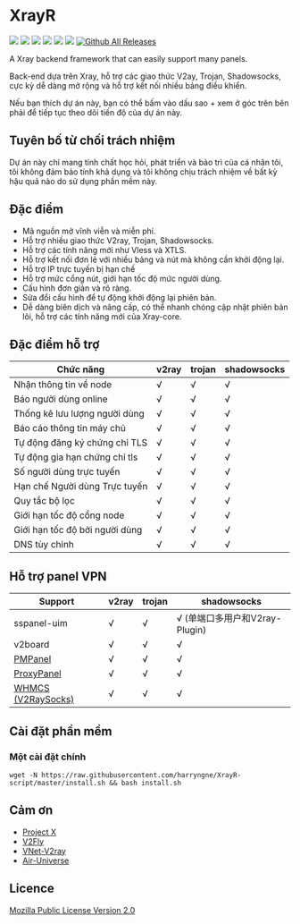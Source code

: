 # XrayR
[![](https://img.shields.io/badge/TgChat-@XrayR讨论-blue.svg)](https://t.me/XrayR_project)
[![](https://img.shields.io/badge/Channel-@XrayR通知-blue.svg)](https://t.me/XrayR_channel)
![](https://img.shields.io/github/stars/XrayR-project/XrayR)
![](https://img.shields.io/github/forks/XrayR-project/XrayR)
![](https://github.com/harryngne/XrayR/actions/workflows/release.yml/badge.svg)
![](https://github.com/harryngne/XrayR/actions/workflows/docker.yml/badge.svg)
[![Github All Releases](https://img.shields.io/github/downloads/XrayR-project/XrayR/total.svg)]()

A Xray backend framework that can easily support many panels.

Back-end dựa trên Xray, hỗ trợ các giao thức V2ay, Trojan, Shadowsocks, cực kỳ dễ dàng mở rộng và hỗ trợ kết nối nhiều bảng điều khiển.

Nếu bạn thích dự án này, bạn có thể bấm vào dấu sao + xem ở góc trên bên phải để tiếp tục theo dõi tiến độ của dự án này.

## Tuyên bố từ chối trách nhiệm

Dự án này chỉ mang tính chất học hỏi, phát triển và bảo trì của cá nhân tôi, tôi không đảm bảo tính khả dụng và tôi không chịu trách nhiệm về bất kỳ hậu quả nào do sử dụng phần mềm này.
## Đặc điểm
* Mã nguồn mở vĩnh viễn và miễn phí.
* Hỗ trợ nhiều giao thức V2ray, Trojan, Shadowsocks.
* Hỗ trợ các tính năng mới như Vless và XTLS.
* Hỗ trợ kết nối đơn lẻ với nhiều bảng và nút mà không cần khởi động lại.
* Hỗ trợ IP trực tuyến bị hạn chế
* Hỗ trợ mức cổng nút, giới hạn tốc độ mức người dùng.
* Cấu hình đơn giản và rõ ràng.
* Sửa đổi cấu hình để tự động khởi động lại phiên bản.
* Dễ dàng biên dịch và nâng cấp, có thể nhanh chóng cập nhật phiên bản lõi, hỗ trợ các tính năng mới của Xray-core.

## Đặc điểm hỗ trợ

| Chức năng           | v2ray | trojan | shadowsocks |
| --------------- | ----- | ------ | ----------- |
| Nhận thông tin về node    | √     | √      | √           |
| Báo người dùng online    | √     | √      | √           |
| Thống kê lưu lượng người dùng    | √     | √      | √           |
| Báo cáo thông tin máy chủ  | √     | √      | √           |
| Tự động đăng ký chứng chỉ TLS | √     | √      | √           |
| Tự động gia hạn chứng chỉ tls | √     | √      | √           |
| Số người dùng trực tuyến    | √     | √      | √           |
| Hạn chế Người dùng Trực tuyến    | √     | √      | √           |
| Quy tắc bộ lọc        | √     | √      | √           |
| Giới hạn tốc độ cổng node    | √     | √      | √           |
| Giới hạn tốc độ bởi người dùng    | √     | √      | √           |
| DNS tùy chỉnh       | √     | √      | √           |
## Hỗ trợ panel VPN

| Support                                                  | v2ray | trojan | shadowsocks                    |
| ------------------------------------------------------ | ----- | ------ | ------------------------------ |
| sspanel-uim                                            | √     | √      | √ (单端口多用户和V2ray-Plugin) |
| v2board                                                | √     | √      | √                              |
| [PMPanel](https://github.com/ByteInternetHK/PMPanel)   | √     | √      | √                              |
| [ProxyPanel](https://github.com/ProxyPanel/ProxyPanel) | √     | √      | √                              |
| [WHMCS (V2RaySocks)](https://v2raysocks.doxtex.com/)   | √     | √      | √                              |

## Cài đặt phần mềm
### Một cài đặt chính
```
wget -N https://raw.githubusercontent.com/harryngne/XrayR-script/master/install.sh && bash install.sh
```


## Cảm ơn

* [Project X](https://github.com/XTLS/)
* [V2Fly](https://github.com/v2fly)
* [VNet-V2ray](https://github.com/ProxyPanel/VNet-V2ray)
* [Air-Universe](https://github.com/crossfw/Air-Universe)

## Licence

[Mozilla Public License Version 2.0](https://github.com/harryngne/XrayR/blob/master/LICENSE)




